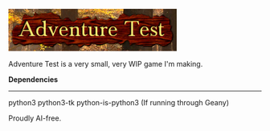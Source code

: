 ![logo](logo.png)

Adventure Test is a very small, very WIP game I'm making.

**Dependencies**

------------

python3
python3-tk
python-is-python3 (If running through Geany)

Proudly AI-free.
